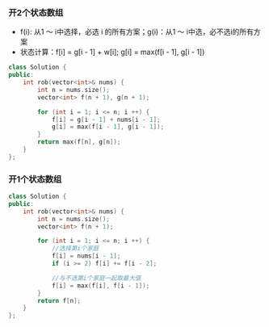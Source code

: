 ### 开2个状态数组
* f(i): 从1 ～ i中选择，必选 i 的所有方案；g(i)：从1 ～ i中选，必不选i的所有方案
* 状态计算：f[i] = g[i - 1] + w[i]; g[i] = max(f[i - 1], g[i - 1])
```C++
class Solution {
public:
    int rob(vector<int>& nums) {
        int n = nums.size();
        vector<int> f(n + 1), g(n + 1);

        for (int i = 1; i <= n; i ++) {
            f[i] = g[i - 1] + nums[i - 1];
            g[i] = max(f[i - 1], g[i - 1]);
        }
        return max(f[n], g[n]);
    }
};
```

### 开1个状态数组
```C++
class Solution {
public:
    int rob(vector<int>& nums) {
        int n = nums.size();
        vector<int> f(n + 1);

        for (int i = 1; i <= n; i ++) {
            //选择第i个家庭
            f[i] = nums[i - 1];
            if (i >= 2) f[i] += f[i - 2];

            //与不选第i个家庭一起取最大值
            f[i] = max(f[i], f[i - 1]);
        }
        return f[n];
    }
};
```
